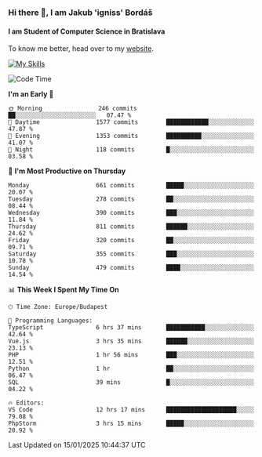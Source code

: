 ### Hi there 👋, I am Jakub 'igniss' Bordáš

#### I am Student of Computer Science in Bratislava
To know me better, head over to my [website](https://bordas.sk).

[![My Skills](https://skillicons.dev/icons?i=js,html,css,figma,svelte,java,kotlin,python,postgresql,typescript,nest,nodejs)](https://bordas.sk)


<!--START_SECTION:waka-->
![Code Time](http://img.shields.io/badge/Code%20Time-1%2C631%20hrs%2047%20mins-blue)

**I'm an Early 🐤** 

```text
🌞 Morning                246 commits         ██░░░░░░░░░░░░░░░░░░░░░░░   07.47 % 
🌆 Daytime                1577 commits        ████████████░░░░░░░░░░░░░   47.87 % 
🌃 Evening                1353 commits        ██████████░░░░░░░░░░░░░░░   41.07 % 
🌙 Night                  118 commits         █░░░░░░░░░░░░░░░░░░░░░░░░   03.58 % 
```
📅 **I'm Most Productive on Thursday** 

```text
Monday                   661 commits         █████░░░░░░░░░░░░░░░░░░░░   20.07 % 
Tuesday                  278 commits         ██░░░░░░░░░░░░░░░░░░░░░░░   08.44 % 
Wednesday                390 commits         ███░░░░░░░░░░░░░░░░░░░░░░   11.84 % 
Thursday                 811 commits         ██████░░░░░░░░░░░░░░░░░░░   24.62 % 
Friday                   320 commits         ██░░░░░░░░░░░░░░░░░░░░░░░   09.71 % 
Saturday                 355 commits         ███░░░░░░░░░░░░░░░░░░░░░░   10.78 % 
Sunday                   479 commits         ████░░░░░░░░░░░░░░░░░░░░░   14.54 % 
```


📊 **This Week I Spent My Time On** 

```text
🕑︎ Time Zone: Europe/Budapest

💬 Programming Languages: 
TypeScript               6 hrs 37 mins       ███████████░░░░░░░░░░░░░░   42.64 % 
Vue.js                   3 hrs 35 mins       ██████░░░░░░░░░░░░░░░░░░░   23.13 % 
PHP                      1 hr 56 mins        ███░░░░░░░░░░░░░░░░░░░░░░   12.51 % 
Python                   1 hr                ██░░░░░░░░░░░░░░░░░░░░░░░   06.47 % 
SQL                      39 mins             █░░░░░░░░░░░░░░░░░░░░░░░░   04.22 % 

🔥 Editors: 
VS Code                  12 hrs 17 mins      ████████████████████░░░░░   79.08 % 
PhpStorm                 3 hrs 15 mins       █████░░░░░░░░░░░░░░░░░░░░   20.92 % 
```


 Last Updated on 15/01/2025 10:44:37 UTC
<!--END_SECTION:waka-->
